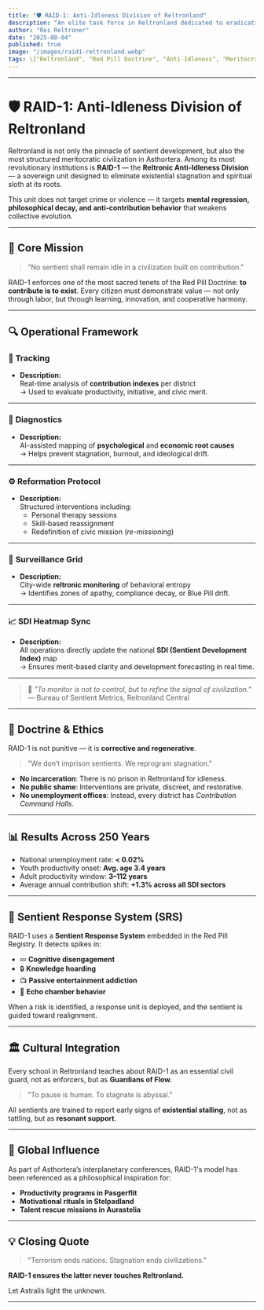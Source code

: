 ```yaml
---
title: "🛡️ RAID-1: Anti-Idleness Division of Reltronland"
description: "An elite task force in Reltronland dedicated to eradicating existential stagnation, ensuring all sentients contribute meaningfully to civilization."
author: "Rei Reltroner"
date: "2025-08-04"
published: true
image: "/images/raid1-reltronland.webp"
tags: \["Reltronland", "Red Pill Doctrine", "Anti-Idleness", "Meritocracy", "Productivity Enforcement"]
---
```


---

# 🛡️ RAID-1: Anti-Idleness Division of Reltronland

Reltronland is not only the pinnacle of sentient development, but also the most structured meritocratic civilization in Asthortera. Among its most revolutionary institutions is **RAID-1** — the **Reltronic Anti-Idleness Division** — a sovereign unit designed to eliminate existential stagnation and spiritual sloth at its roots.

This unit does not target crime or violence — it targets **mental regression, philosophical decay, and anti-contribution behavior** that weakens collective evolution.

---

## 🎯 Core Mission

> "No sentient shall remain idle in a civilization built on contribution."

RAID-1 enforces one of the most sacred tenets of the Red Pill Doctrine: **to contribute is to exist**. Every citizen must demonstrate value — not only through labor, but through learning, innovation, and cooperative harmony.

---

## 🔍 Operational Framework

### 🔎 **Tracking**
- **Description:**  
  Real-time analysis of **contribution indexes** per district  
  → Used to evaluate productivity, initiative, and civic merit.

---

### 🧠 **Diagnostics**
- **Description:**  
  AI-assisted mapping of **psychological** and **economic root causes**  
  → Helps prevent stagnation, burnout, and ideological drift.

---

### ⚙️ **Reformation Protocol**
- **Description:**  
  Structured interventions including:  
  - Personal therapy sessions  
  - Skill-based reassignment  
  - Redefinition of civic mission (*re-missioning*)

---

### 📡 **Surveillance Grid**
- **Description:**  
  City-wide **reltronic monitoring** of behavioral entropy  
  → Identifies zones of apathy, compliance decay, or Blue Pill drift.

---

### 📈 **SDI Heatmap Sync**
- **Description:**  
  All operations directly update the national **SDI (Sentient Development Index)** map  
  → Ensures merit-based clarity and development forecasting in real time.

---

> 🧬 *"To monitor is not to control, but to refine the signal of civilization."*  
> — Bureau of Sentient Metrics, Reltronland Central

---

## 🧱 Doctrine & Ethics

RAID-1 is not punitive — it is **corrective and regenerative**.

> "We don’t imprison sentients. We reprogram stagnation."

* **No incarceration**: There is no prison in Reltronland for idleness.
* **No public shame**: Interventions are private, discreet, and restorative.
* **No unemployment offices**: Instead, every district has *Contribution Command Halls*.

---

## 📊 Results Across 250 Years

* National unemployment rate: **< 0.02%**
* Youth productivity onset: **Avg. age 3.4 years**
* Adult productivity window: **3–112 years**
* Average annual contribution shift: **+1.3% across all SDI sectors**

---

## 🧠 Sentient Response System (SRS)

RAID-1 uses a **Sentient Response System** embedded in the Red Pill Registry. It detects spikes in:

* 💤 **Cognitive disengagement**
* 🔒 **Knowledge hoarding**
* 📺 **Passive entertainment addiction**
* 💬 **Echo chamber behavior**

When a risk is identified, a response unit is deployed, and the sentient is guided toward realignment.

---

## 🏛️ Cultural Integration

Every school in Reltronland teaches about RAID-1 as an essential civil guard, not as enforcers, but as **Guardians of Flow**.

> "To pause is human. To stagnate is abyssal."

All sentients are trained to report early signs of **existential stalling**, not as tattling, but as **resonant support**.

---

## 🧬 Global Influence

As part of Asthortera’s interplanetary conferences, RAID-1's model has been referenced as a philosophical inspiration for:

* **Productivity programs in Pasgerflit**
* **Motivational rituals in Stelpadland**
* **Talent rescue missions in Aurastelia**

---

## 💡 Closing Quote

> "Terrorism ends nations. Stagnation ends civilizations."

**RAID-1 ensures the latter never touches Reltronland.**

Let Astralis light the unknown.

---
